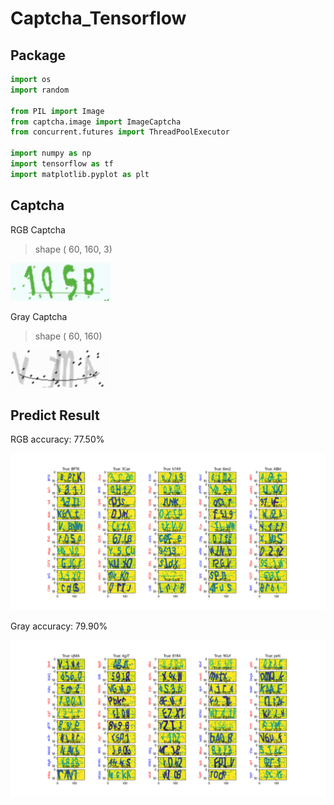 # Captcha_Tensorflow

## Package
```python
import os
import random

from PIL import Image
from captcha.image import ImageCaptcha
from concurrent.futures import ThreadPoolExecutor

import numpy as np
import tensorflow as tf
import matplotlib.pyplot as plt
```
## Captcha

RGB Captcha
> shape ( 60, 160, 3)

![alt png](RGB/train/1QsB_640.png)

Gray Captcha
> shape ( 60, 160)

![alt png](Gray/Gray.png)


## Predict Result
RGB accuracy: 77.50%

![alt png](RGB/predict.png)

Gray accuracy: 79.90%

![alt png](Gray/predict.png)